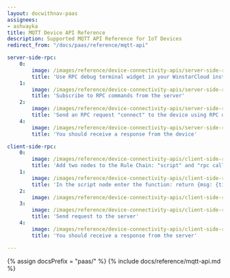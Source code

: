 ```yaml
---
layout: docwithnav-paas
assignees:
- ashvayka
title: MQTT Device API Reference
description: Supported MQTT API Reference for IoT Devices
redirect_from: "/docs/paas/reference/mqtt-api"

server-side-rpc:
    0:
        image: /images/reference/device-connectivity-apis/server-side-rpc-mqtt-1-paas.png
        title: 'Use RPC debug terminal widget in your WinstarCloud instance'
    1:
        image: /images/reference/device-connectivity-apis/server-side-rpc-mqtt-2-paas.png
        title: 'Subscribe to RPC commands from the server'
    2:
        image: /images/reference/device-connectivity-apis/server-side-rpc-mqtt-3-paas.png
        title: 'Send an RPC request "connect" to the device using RPC debug terminal widget'
    4:
        image: /images/reference/device-connectivity-apis/server-side-rpc-mqtt-4-paas.png
        title: 'You should receive a response from the device'

client-side-rpc:
    0:
        image: /images/reference/device-connectivity-apis/client-side-rpc-1-paas.png
        title: 'Add two nodes to the Rule Chain: "script" and "rpc call reply"'
    1:
        image: /images/reference/device-connectivity-apis/client-side-rpc-2-paas.png
        title: 'In the script node enter the function: return {msg: {time:String(new Date())}, metadata: metadata, msgType: msgType};'
    2:
        image: /images/reference/device-connectivity-apis/client-side-rpc-3-paas.png
    3:
        image: /images/reference/device-connectivity-apis/client-side-rpc-mqtt-4-paas.png
        title: 'Send request to the server'
    4:
        image: /images/reference/device-connectivity-apis/client-side-rpc-mqtt-5-paas.png
        title: 'You should receive a response from the server'

---
```


{% assign docsPrefix = "paas/" %}
{% include docs/reference/mqtt-api.md %}
